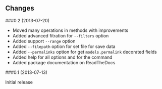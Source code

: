 
Changes
----------

###0.2 (2013-07-20)

* Moved many operations in methods with improvements
* Added advanced fitration for ``--filters`` option
* Added support ``--range`` option
* Added ``--filepath`` option for set file for save data
* Added ``--permalinks`` option for get ``models.permalink`` decorated fields
* Added help for all options and for the command
* Added package documentation on ReadTheDocs

###0.1 (2013-07-13)

Initial release
